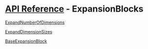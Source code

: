 # [API Reference](../API.md) - ExpansionBlocks

[ExpandNumberOfDimensions](ExpansionBlocks/ExpandNumberOfDimensions.md)

[ExpandDimensionSizes](ExpansionBlocks/ExpandDimensionSizes.md)

[BaseExpansionBlock](ExpansionBlocks/BaseExpansionBlock.md)